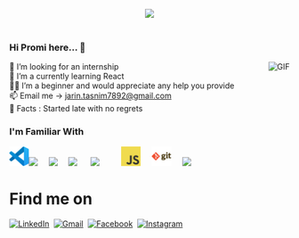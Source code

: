 <p align="center">
  <img src="https://github.com/vimalverma558/vimalverma558/blob/v2/img/hello.gif" width="70%">
  <br><br> </p>
  
### Hi Promi here... 👋


<img align="right" height="270px" alt="GIF" 
     src="https://i.pinimg.com/originals/e4/26/70/e426702edf874b181aced1e2fa5c6cde.gif" />
 🔭 I’m looking for an internship <br>
 🌱 I’m a  currently learning React <br>
 🙆‍♀️  I’m a beginner and would appreciate any help you provide <br>
 📫 Email me -> jarin.tasnim7892@gmail.com <br>
 💬 Facts : Started late with no regrets <br>
 
  ### I'm Familiar With

<img src="https://www.vectorlogo.zone/logos/w3_html5/w3_html5-icon.svg" width="35px">&nbsp;&nbsp;&nbsp;&nbsp;
<img src="https://www.vectorlogo.zone/logos/netlifyapp_watercss/netlifyapp_watercss-ar21.svg" width="35px">&nbsp;&nbsp;&nbsp;&nbsp;
<img src="https://www.vectorlogo.zone/logos/getbootstrap/getbootstrap-icon.svg" width="35px">&nbsp;&nbsp;&nbsp;&nbsp;&nbsp;
<img src="https://www.vectorlogo.zone/logos/tailwindcss/tailwindcss-icon.svg" width="35px">&nbsp;&nbsp;&nbsp;&nbsp;
<img align="left" alt="Visual Studio Code" width="35px" src="https://raw.githubusercontent.com/github/explore/80688e429a7d4ef2fca1e82350fe8e3517d3494d/topics/visual-studio-code/visual-studio-code.png"  />&nbsp;&nbsp;&nbsp;&nbsp;
<img src="https://raw.githubusercontent.com/github/explore/80688e429a7d4ef2fca1e82350fe8e3517d3494d/topics/javascript/javascript.png" width="35px">&nbsp;&nbsp;&nbsp;&nbsp;
<img src="https://raw.githubusercontent.com/github/explore/80688e429a7d4ef2fca1e82350fe8e3517d3494d/topics/git/git.png" width="35px">&nbsp;&nbsp;&nbsp;&nbsp;
<img src="https://www.vectorlogo.zone/logos/reactjs/reactjs-ar21.svg" width="45px">&nbsp;&nbsp;&nbsp;&nbsp;
 
  

# Find me on
<a href="https://www.linkedin.com/in/jarin-tasnim-promi-b580a215b/"><img src="https://img.shields.io/badge/linkedin-%230077B5.svg?&style=for-the-badge&logo=linkedin&logoColor=white" alt="LinkedIn" /></a>&nbsp;
<a href="mailto:jarin.tasnim7892@gmail.com"><img src="https://img.shields.io/badge/gmail-%23D14836.svg?&style=for-the-badge&logo=gmail&logoColor=white" alt="Gmail"/></a>&nbsp;
<a href="https://twitter.com/PromiTasnim1"><img src="https://img.shields.io/badge/twitter-%231877F2.svg?&style=for-the-badge&logo=twitter&logoColor=white" alt="Facebook" /></a>&nbsp;
<a href="https://www.instagram.com/__prema__/"><img src="https://img.shields.io/badge/instagram-%23E4405F.svg?&style=for-the-badge&logo=instagram&logoColor=white" alt="Instagram" /></a>&nbsp;


